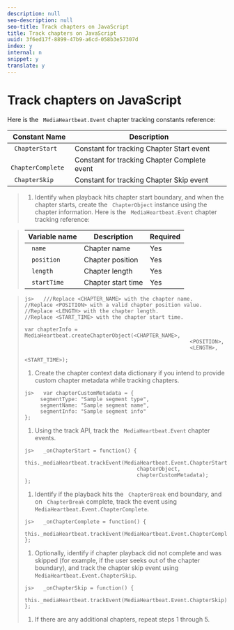 ```yaml
---
description: null
seo-description: null
seo-title: Track chapters on JavaScript
title: Track chapters on JavaScript
uuid: 3f6ed17f-8899-47b9-a6cd-058b3e57307d
index: y
internal: n
snippet: y
translate: y
---
```


# Track chapters on JavaScript

Here is the ` MediaHeartbeat.Event` chapter tracking constants reference: 

|  Constant Name  | Description  |
|---|---|
|  ` ChapterStart`  | Constant for tracking Chapter Start event  |
|  ` ChapterComplete`  | Constant for tracking Chapter Complete event  |
|  ` ChapterSkip`  | Constant for tracking Chapter Skip event  |


>1. Identify when playback hits chapter start boundary, and when the chapter starts, create the ` ChapterObject` instance using the chapter information.
>   Here is the ` MediaHeartbeat.Event` chapter tracking reference: 

>   |  Variable name  | Description  | Required  |
>   |---|---|---|
>   |  ` name`  | Chapter name  | Yes  |
>   |  ` position`  | Chapter position  | Yes  |
>   |  ` length`  | Chapter length  | Yes  |
>   |  ` startTime`  | Chapter start time  | Yes  |

>
>   ```
>   js>   ///Replace <CHAPTER_NAME> with the chapter name. 
>   //Replace <POSITION> with a valid chapter position value. 
>   //Replace <LENGTH> with the chapter length. 
>   //Replace <START_TIME> with the chapter start time.  
>    
>   var chapterInfo = MediaHeartbeat.createChapterObject(<CHAPTER_NAME>,  
>                                                        <POSITION>,  
>                                                        <LENGTH>,  
>                                                        <START_TIME>);
>   ```
>
>1. Create the chapter context data dictionary if you intend to provide custom chapter metadata while tracking chapters.
>
>   ```
>   js>   var chapterCustomMetadata = { 
>        segmentType: "Sample segment type",  
>        segmentName: "Sample segment name",  
>        segmentInfo: "Sample segment info" 
>   }; 
>   
>   ```
>
>1. Using the track API, track the ` MediaHeartbeat.Event` chapter events.
>
>   ```
>   js>   _onChapterStart = function() { 
>       this._mediaHeartbeat.trackEvent(MediaHeartbeat.Event.ChapterStart,  
>                                       chapterObject,  
>                                       chapterCustomMetadata); 
>   };
>   ```
>
>1. Identify if the playback hits the ` ChapterBreak` end boundary, and on ` ChapterBreak` complete, track the event using ` MediaHeartbeat.Event.ChapterComplete`.
>
>   ```
>   js>   _onChapterComplete = function() { 
>      this._mediaHeartbeat.trackEvent(MediaHeartbeat.Event.ChapterComplete); 
>   };
>   ```
>
>1. Optionally, identify if chapter playback did not complete and was skipped (for example, if the user seeks out of the chapter boundary), and track the chapter skip event using ` MediaHeartbeat.Event.ChapterSkip`.
>
>   ```
>   js>   _onChapterSkip = function() { 
>       this._mediaHeartbeat.trackEvent(MediaHeartbeat.Event.ChapterSkip); 
>   };
>   ```
>
>1. If there are any additional chapters, repeat steps 1 through 5.
